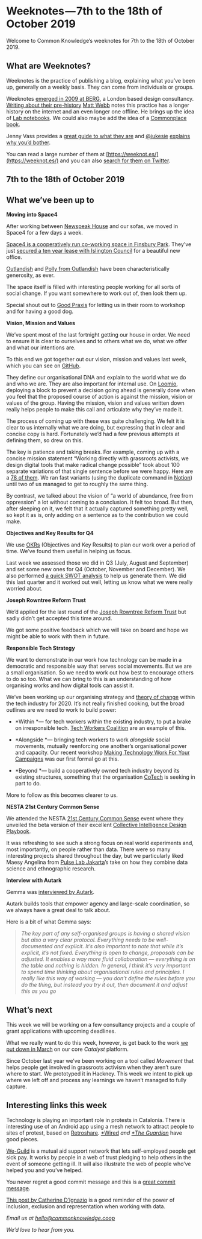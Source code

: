 
# Weeknotes — 7th to the 18th of October 2019

Welcome to Common Knowledge’s weeknotes for 7th to the 18th of October 2019.

## What are Weeknotes?

Weeknotes is the practice of publishing a blog, explaining what you’ve been up, generally on a weekly basis. They can come from individuals or groups.

Weeknotes [emerged in 2009 at BERG](http://berglondon.com/blog/2009/08/05/week-217/), a London based design consultancy. [Writing about their pre-history](https://medium.com/job-garden/a-pre-history-of-weeknotes-plus-why-i-write-them-and-perhaps-why-you-should-too-week-16-31a4a5cbf7b0) [Matt Webb](http://interconnected.org/) notes this practice has a longer history on the internet and an even longer one offline. He brings up the idea of [Lab notebooks](https://en.wikipedia.org/wiki/Lab_notebook). We could also maybe add the idea of a [Commonplace book](https://en.wikipedia.org/wiki/Commonplace_book).

Jenny Vass provides a [great guide to what they are](https://weeknot.es/what-on-earth-are-weeknotes-a81874c5cef9) and [@jukesie](https://twitter.com/jukesie) [explains why you’d bother](https://productforthepeople.xyz/the-why-of-weeknotes-c1cd98967842).

You can read a large number of them at [https://weeknot.es/](https://weeknot.es/) and you can also [search for them on Twitter](https://twitter.com/search?q=%23weeknotes&f=live).

## 7th to the 18th of October 2019

## What we’ve been up to

**Moving into Space4**

After working between [Newspeak House](https://www.nwspk.com/) and our sofas, we moved in Space4 for a few days a week.

[Space4 is a cooperatively run co-working space in Finsbury Park](https://space4.tech/). They’ve just [secured a ten year lease with Islington Council](https://outlandish.com/blog/co-operatives/10-years-to-grow/) for a beautiful new office.

[Outlandish](https://outlandish.com/) and [Polly from Outlandish](https://twitter.com/probablypolly?lang=en) have been characteristically generosity, as ever.

The space itself is filled with interesting people working for all sorts of social change. If you want somewhere to work out of, then look them up.

Special shout out to [Good Praxis](https://goodpraxis.coop/) for letting us in their room to workshop and for having a good dog.

**Vision, Mission and Values**

We’ve spent most of the last fortnight getting our house in order. We need to ensure it is clear to ourselves and to others what we do, what we offer and what our intentions are.

To this end we got together out our vision, mission and values last week, which you can see on [GitHub](https://github.com/commonknowledge/vision-mission-values).

They define our organisational DNA and explain to the world what we do and who we are. They are also important for internal use. On [Loomio](loomio.org), deploying a block to prevent a decision going ahead is generally done when you feel that the proposed course of action is against the mission, vision or values of the group. Having the mission, vision and values written down really helps people to make this call and articulate why they’ve made it.

The process of coming up with these was quite challenging. We felt it is clear to us internally what we are doing, but expressing that in clear and concise copy is hard. Fortunately we’d had a few previous attempts at defining them, so drew on this.

The key is patience and taking breaks. For example, coming up with a concise mission statement “Working directly with grassroots activists, we design digital tools that make radical change possible” took about 100 separate variations of that single sentence before we were happy. Here are a [78 of them](https://gist.github.com/conatus/99284f2cdd3df8d908acc0ebb5bf441f). We ran fast variants (using the duplicate command in [Notion](https://www.notion.so/)) until two of us managed to get to roughly the same thing.

By contrast, we talked about the vision of “a world of abundance, free from oppression” a lot without coming to a conclusion. It felt too broad. But then, after sleeping on it, we felt that it actually captured something pretty well, so kept it as is, only adding on a sentence as to the contribution we could make.

**Objectives and Key Results for Q4**

We use [OKRs](https://en.wikipedia.org/wiki/OKR) (Objectives and Key Results) to plan our work over a period of time. We’ve found them useful in helping us focus.

Last week we assessed those we did in Q3 (July, August and September) and set some new ones for Q4 (October, November and December). We also performed [a quick SWOT analysis](https://www.mindtools.com/pages/article/newTMC_05.htm) to help us generate them. We did this last quarter and it worked out well, letting us know what we were really worried about.

**Joseph Rowntree Reform Trust**

We’d applied for the last round of the [Joseph Rowntree Reform Trust](https://www.jrrt.org.uk) but sadly didn’t get accepted this time around.

We got some positive feedback which we will take on board and hope we might be able to work with them in future.

**Responsible Tech Strategy**

We want to demonstrate in our work how technology can be made in a democratic and responsible way that serves social movements. But we are a small organisation. So we need to work out how best to encourage others to do so too. What we can bring to this is an understanding of how organising works and how digital tools can assist it.

We’ve been working up our organising strategy and [theory of change](https://knowhow.ncvo.org.uk/how-to/how-to-build-a-theory-of-change) within the tech industry for 2020. It’s not really finished cooking, but the broad outlines are we need to work to build power:

* *Within *— for tech workers within the existing industry, to put a brake on irresponsible tech. [Tech Workers Coalition](https://techworkerscoalition.org/) are an example of this.

* *Alongside *— bringing tech workers to work *alongside* social movements, mutually reenforcing one another’s organisational power and capacity. Our recent workshop [Making Technology Work For Your Campaigns](https://medium.com/common-knowledge/making-technology-work-for-your-campaigns-e25007772833) was our first formal go at this.

* *Beyond *— build a cooperatively owned tech industry beyond its existing structures, something that the organisation [CoTech](https://www.coops.tech/) is seeking in part to do.

More to follow as this becomes clearer to us.

**NESTA 21st Century Common Sense**

We attended the NESTA [21st Century Common Sense](https://events.nesta.org.uk/CCID2019) event where they unveiled the beta version of their excellent [Collective Intelligence Design Playbook](https://www.nesta.org.uk/toolkit/collective-intelligence-design-playbook/).

It was refreshing to see such a strong focus on real world experiments and, most importantly, on people rather than data. There were so many interesting projects shared throughout the day, but we particularly liked Maesy Angelina from [Pulse Lab Jakarta](https://pulselabjakarta.org)’s take on how they combine data science and ethnographic research.

**Interview with Autark**

Gemma was [interviewed by Autark](https://blog.autark.xyz/interview-with-gemma-copeland/).

Autark builds tools that empower agency and large-scale coordination, so we always have a great deal to talk about.

Here is a bit of what Gemma says:
> *The key part of any self-organised groups is having a shared vision but also a very clear protocol. Everything needs to be well-documented and explicit. It’s also important to note that while it’s explicit, it’s not fixed. Everything is open to change, proposals can be adjusted. It enables a way more fluid collaboration — everything is on the table and nothing is hidden. In general, I think it’s very important to spend time thinking about organisational rules and principles. I really like this way of working — you don’t define the rules before you do the thing, but instead you try it out, then document it and adjust this as you go*

## What’s next

This week we will be working on a few consultancy projects and a couple of grant applications with upcoming deadlines.

What we really want to do this week, however, is get back to the work [we put down in March](https://attending.io/events/commonknowledge) on our core *Catalyst* platform.

Since October last year we’ve been working on a tool called *Movement* that helps people get involved in grassroots activism when they aren’t sure where to start. We prototyped it in Hackney. This week we intent to pick up where we left off and process any learnings we haven’t managed to fully capture.

## Interesting links this week

Technology is playing an important role in protests in Catalonia. There is interesting use of an Android app using a mesh network to attract people to sites of protest, based on [Retroshare](https://en.wikipedia.org/wiki/RetroShare). [*Wired](https://www.wired.co.uk/article/barcelonia-riots-catalonia-protests-news) *and [*The Guardian](https://www.theguardian.com/world/2019/oct/18/new-generation-new-tactics-the-changing-face-of-catalan-protests)* have good pieces.

[We-Guild](https://www.we-guild.co.uk/) is a mutual aid support network that lets self-employed people get sick pay. It works by people in a web of trust pledging to help others in the event of someone getting ill. It will also illustrate the web of people who’ve helped you and you’ve helped.

You never regret a good commit message and this is a [great commit message](https://fatbusinessman.com/2019/my-favourite-git-commit).

[This post by Catherine D’Ignazio](https://medium.com/@kanarinka/what-would-feminist-data-visualization-look-like-aa3f8fc7f96c) is a good reminder of the power of inclusion, exclusion and representation when working with data.

*Email us at [hello@commonknowledge.coop](mailto:hello@commonknowledge.coop)*

*We’d love to hear from you.*
